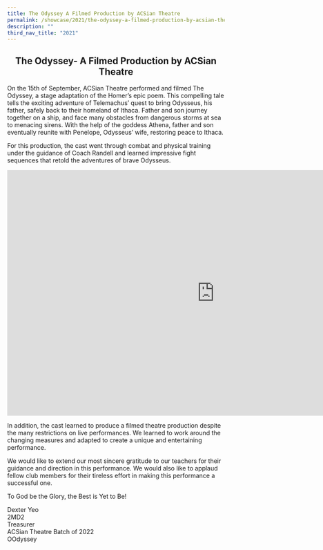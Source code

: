 ```yaml
---
title: The Odyssey A Filmed Production by ACSian Theatre
permalink: /showcase/2021/the-odyssey-a-filmed-production-by-acsian-theatre/
description: ""
third_nav_title: "2021"
---
```

## <center> The Odyssey- A Filmed Production by ACSian Theatre </center>

On the 15th of September, ACSian Theatre performed and filmed The Odyssey, a stage adaptation of the Homer’s epic poem. This compelling tale tells the exciting adventure of Telemachus’ quest to bring Odysseus, his father, safely back to their homeland of Ithaca. Father and son journey together on a ship, and face many obstacles from dangerous storms at sea to menacing sirens. With the help of the goddess Athena, father and son eventually reunite with Penelope, Odysseus’ wife, restoring peace to Ithaca.

For this production, the cast went through combat and physical training under the guidance of Coach Randell and learned impressive fight sequences that retold the adventures of brave Odysseus.

<iframe allowfullscreen="true" height="569" width="960" frameborder="0" src="https://docs.google.com/presentation/d/e/2PACX-1vSgOPqGS2H4YacUYpDHh1zIXqhkj8z3ufoUAOW3mTH5p5NX3dO14VPBYRfOIuZviefFQdk2pv2uh0iF/embed?start=false&amp;loop=false&amp;delayms=3000"></iframe>

In addition, the cast learned to produce a filmed theatre production despite the many restrictions on live performances. We learned to work around the changing measures and adapted to create a unique and entertaining performance.

  

We would like to extend our most sincere gratitude to our teachers for their guidance and direction in this performance. We would also like to applaud fellow club members for their tireless effort in making this performance a successful one.

  

To God be the Glory, the Best is Yet to Be!

  

Dexter Yeo<br>
2MD2<br>
Treasurer<br>
ACSian Theatre Batch of 2022<br>
OOdyssey